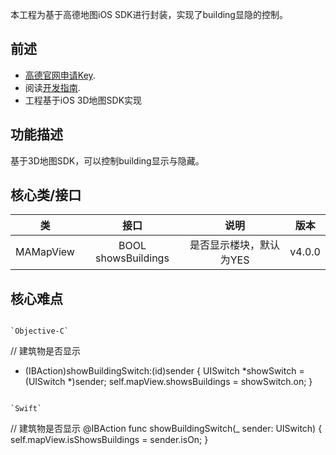本工程为基于高德地图iOS SDK进行封装，实现了building显隐的控制。
## 前述 ##
- [高德官网申请Key](http://lbs.amap.com/dev/#/).
- 阅读[开发指南](http://lbs.amap.com/api/ios-sdk/summary/).
- 工程基于iOS 3D地图SDK实现

## 功能描述 ##
基于3D地图SDK，可以控制building显示与隐藏。

## 核心类/接口 ##
| 类    | 接口  | 说明   | 版本  |
| -----|:-----:|:-----:|:-----:|
| MAMapView	| BOOL showsBuildings | 是否显示楼块，默认为YES | v4.0.0 |

## 核心难点 ##


```

`Objective-C`

```
// 建筑物是否显示
- (IBAction)showBuildingSwitch:(id)sender {
    UISwitch *showSwitch = (UISwitch *)sender;
    self.mapView.showsBuildings = showSwitch.on;
}
```

`Swift`

````
// 建筑物是否显示
@IBAction func showBuildingSwitch(_ sender: UISwitch) {
    self.mapView.isShowsBuildings = sender.isOn;
}

````
